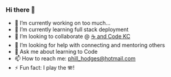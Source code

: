 ### Hi there 👋 

<!--
**koolkat254/koolkat254** is a ✨ _special_ ✨ repository because its `README.md` (this file) appears on your GitHub profile.

Here are some ideas to get you started:
-->
- 🔭 I’m currently working on too much... 
- 🌱 I’m currently learning full stack deployment
- 👯 I’m looking to collaborate @ [:coffee: and Code KC](https://www.meetup.com/coffee-and-code)
- 🤔 I’m looking for help with connecting and mentoring others
- 💬 Ask me about learning to Code
- 📫 How to reach me: phill_hodges@hotmail.com
- ⚡ Fun fact: I play the :accordion:!  

